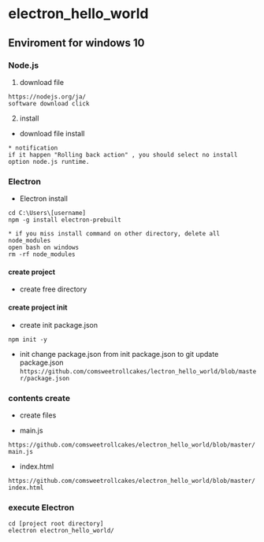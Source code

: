 # electron_hello_world

## Enviroment for windows 10

### Node.js

1. download file

``` download
https://nodejs.org/ja/
software download click
```

2. install  

* download file install

``` notification
* notification
if it happen "Rolling back action" , you should select no install option node.js runtime.
```

### Electron

* Electron install

``` install
cd C:\Users\[username]
npm -g install electron-prebuilt

* if you miss install command on other directory, delete all node_modules
open bash on windows
rm -rf node_modules
```

#### create project

* create free directory

#### create project init

* create init package.json

``` init
npm init -y
```

* init
 change package.json from init package.json to git update package.json  
`https://github.com/comsweetrollcakes/lectron_hello_world/blob/master/package.json`

### contents create

* create files

* main.js  

`https://github.com/comsweetrollcakes/electron_hello_world/blob/master/main.js`

* index.html  

`https://github.com/comsweetrollcakes/electron_hello_world/blob/master/index.html`

### execute Electron

``` execute
cd [project root directory]
electron electron_hello_world/
```
